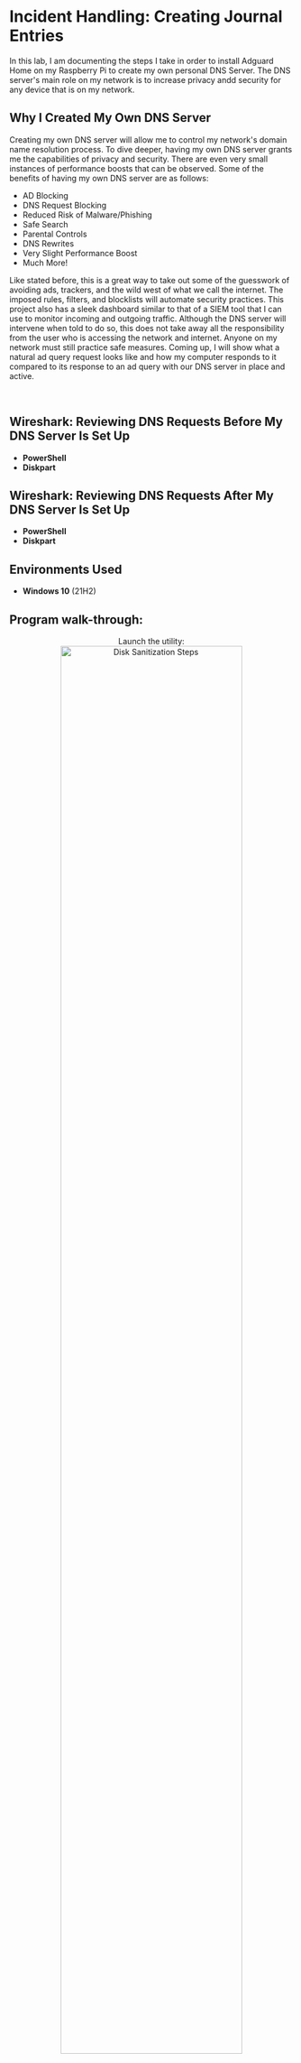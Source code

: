 <h1>Incident Handling: Creating Journal Entries</h1>
In this lab, I am documenting the steps I take in order to install Adguard Home on my Raspberry Pi to create my own personal DNS Server. The DNS server's main role on my network is to increase privacy andd security for any device that is on my network.

<h2>Why I Created My Own DNS Server</h2>
Creating my own DNS server will allow me to control my network's domain name resolution process. To dive deeper, having my own DNS server grants me the capabilities of privacy and security. There are even very small instances of performance boosts that can be observed. Some of the benefits of having my own DNS server are as follows:

- AD Blocking
- DNS Request Blocking
- Reduced Risk of Malware/Phishing
- Safe Search
- Parental Controls
- DNS Rewrites
- Very Slight Performance Boost
- Much More!

Like stated before, this is a great way to take out some of the guesswork of avoiding ads, trackers, and the wild west of what we call the internet. The imposed rules, filters, and blocklists will automate security practices. This project also has a sleek dashboard similar to that of a SIEM tool that I can use to monitor incoming and outgoing traffic. Although the DNS server will intervene when told to do so, this does not take away all the responsibility from the user who is accessing the network and internet. Anyone on my network must still practice safe measures. Coming up, I will show what a natural ad query request looks like and how my computer responds to it compared to its response to an ad query with our DNS server in place and active. 

<br />

<h2>Wireshark: Reviewing DNS Requests Before My DNS Server Is Set Up</h2>

- <b>PowerShell</b> 
- <b>Diskpart</b>

<h2>Wireshark: Reviewing DNS Requests After My DNS Server Is Set Up</h2>

- <b>PowerShell</b> 
- <b>Diskpart</b>

<h2>Environments Used </h2>

- <b>Windows 10</b> (21H2)

<h2>Program walk-through:</h2>

<p align="center">
Launch the utility: <br/>
<img src="https://i.imgur.com/62TgaWL.png" height="80%" width="80%" alt="Disk Sanitization Steps"/>
<br />
<br />
Select the disk:  <br/>
<img src="https://i.imgur.com/tcTyMUE.png" height="80%" width="80%" alt="Disk Sanitization Steps"/>
<br />
<br />
Enter the number of passes: <br/>
<img src="https://i.imgur.com/nCIbXbg.png" height="80%" width="80%" alt="Disk Sanitization Steps"/>
<br />
<br />
Confirm your selection:  <br/>
<img src="https://i.imgur.com/cdFHBiU.png" height="80%" width="80%" alt="Disk Sanitization Steps"/>
<br />
<br />
Wait for process to complete (may take some time):  <br/>
<img src="https://i.imgur.com/JL945Ga.png" height="80%" width="80%" alt="Disk Sanitization Steps"/>
<br />
<br />
Sanitization complete:  <br/>
<img src="https://i.imgur.com/K71yaM2.png" height="80%" width="80%" alt="Disk Sanitization Steps"/>
<br />
<br />
Observe the wiped disk:  <br/>
<img src="https://i.imgur.com/AeZkvFQ.png" height="80%" width="80%" alt="Disk Sanitization Steps"/>
</p>

<!--
 ```diff
- text in red
+ text in green
! text in orange
# text in gray
@@ text in purple (and bold)@@
```
--!>
